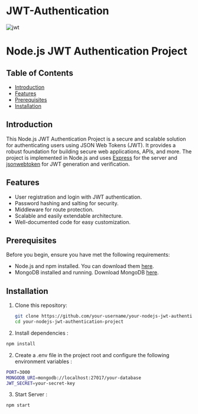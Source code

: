# JWT-Authentication
![jwt](https://github.com/prajwalmandlik2004/JWT-Authentication/assets/99119449/b58e010b-ee7b-45d6-89a1-be9970419bb7)
# Node.js JWT Authentication Project

## Table of Contents
- [Introduction](#introduction)
- [Features](#features)
- [Prerequisites](#prerequisites)
- [Installation](#installation)

## Introduction
This Node.js JWT Authentication Project is a secure and scalable solution for authenticating users using JSON Web Tokens (JWT). It provides a robust foundation for building secure web applications, APIs, and more. The project is implemented in Node.js and uses [Express](https://expressjs.com/) for the server and [jsonwebtoken](https://github.com/auth0/node-jsonwebtoken) for JWT generation and verification.

## Features
- User registration and login with JWT authentication.
- Password hashing and salting for security.
- Middleware for route protection.
- Scalable and easily extendable architecture.
- Well-documented code for easy customization.

## Prerequisites
Before you begin, ensure you have met the following requirements:
- Node.js and npm installed. You can download them [here](https://nodejs.org/).
- MongoDB installed and running. Download MongoDB [here](https://www.mongodb.com/try/download/community).

## Installation
1. Clone this repository:
   ```bash
   git clone https://github.com/your-username/your-nodejs-jwt-authentication-project.git
   cd your-nodejs-jwt-authentication-project
   
1. Install dependencies :
```bash
npm install
```

2. Create a .env file in the project root and configure the following environment variables :
```bash
PORT=3000
MONGODB_URI=mongodb://localhost:27017/your-database
JWT_SECRET=your-secret-key
```

3. Start Server :
```bash
npm start
```


